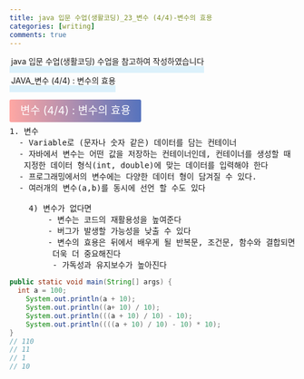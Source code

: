 ```yaml
---
title: java 입문 수업(생활코딩)_23_변수 (4/4)-변수의 효용
categories: [writing] 
comments: true
---
```

<p><span style="border-bottom: 12px solid #dcf1fb; padding: 0 0 0 0.2em;">java 입문 수업(생활코딩) 수업을 참고하여 작성하였습니다</span></p>
<p><span style="border-bottom: 12px solid #dcf1fb; padding: 0 0 0 0.2em;">JAVA_변수 (4/4) : 변수의 효용</span></p>

<html lang="en">
<head>
    <meta charset="UTF-8">
    <title>정의</title>
</head>
<body>

<pre>
</pre>

<p><span style="background: linear-gradient(to right, #ffa7a3, #5673bd); padding: 0.43em 1em; font-size: 19px; border-radius: 3px; color: #ffffff;">변수 (4/4) : 변수의 효용</span></p>

<pre>
1. 변수
  - Variable로 (문자나 숫자 같은) 데이터를 담는 컨테이너
  - 자바에서 변수는 어떤 값을 저장하는 컨테이너인데, 컨테이너를 생성할 때 
   지정한 데이터 형식(int, double)에 맞는 데이터를 입력해야 한다
  - 프로그래밍에서의 변수에는 다양한 데이터 형이 담겨질 수 있다.
  - 여러개의 변수(a,b)를 동시에 선언 할 수도 있다

	4) 변수가 없다면
        - 변수는 코드의 재활용성을 높여준다
        - 버그가 발생할 가능성을 낮출 수 있다
        - 변수의 효용은 뒤에서 배우게 될 반복문, 조건문, 함수와 결합되면 
         더욱 더 중요해진다
		 - 가독성과 유지보수가 높아진다
</pre>
</body>
</html>


```java
public static void main(String[] args) {
  int a = 100;
	System.out.println(a + 10);
	System.out.println((a+ 10) / 10);
	System.out.println(((a + 10) / 10) - 10);
	System.out.println((((a + 10) / 10) - 10) * 10);
}
// 110
// 11
// 1
// 10
```